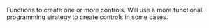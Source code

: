 Functions to create one or more controls.
Will use a more functional programming strategy to create controls in some cases.


